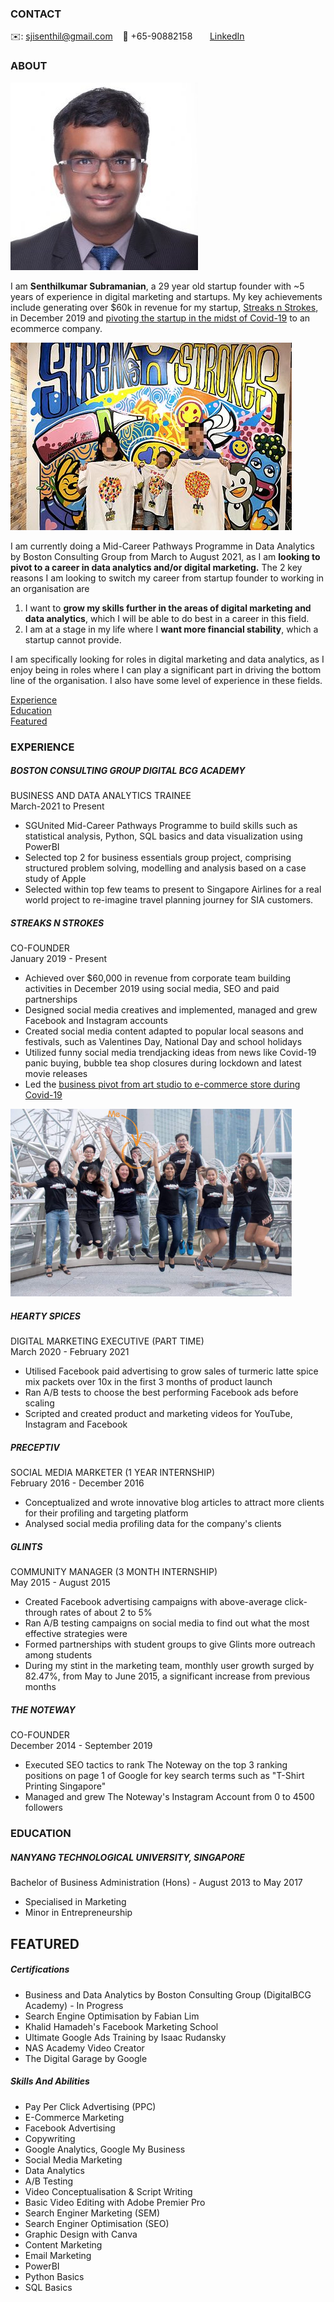 <!-- CONTACT Section Starts -->
### CONTACT

<!-- Add your details -->
✉️: sjisenthil@gmail.com 
&nbsp;&nbsp; 📲 +65-90882158
&nbsp;&nbsp;&nbsp;&nbsp;&nbsp; [LinkedIn](https://www.linkedin.com/in/senthilkumar-subramanian-ba02a783/) 
<!-- CONTACT Section Ends -->

<!-- ABOUT Section Starts -->
### ABOUT
<!-- Add link to your picture -->

![alt text](https://github.com/senthilkumar207/senthilkumar_subramanian/raw/main/Professional%20Photo.jpeg)

<!-- Add your details -->

I am __Senthilkumar Subramanian__, a 29 year old startup founder with ~5 years of experience in digital marketing and startups. My key achievements include generating over $60k in revenue for my startup, [Streaks n Strokes](https://www.streaksnstrokes.com/), in December 2019 and [pivoting the startup in the midst of Covid-19](https://www.streaksnstrokes.com/pages/our-story) to an ecommerce company. 

![alt text](https://raw.githubusercontent.com/senthilkumar207/senthilkumar_subramanian/main/Streaks%20n%20Strokes%20Picture%20Resized%20Final.jpg)

I am currently doing a Mid-Career Pathways Programme in Data Analytics by Boston Consulting Group from March to August 2021, as I am __looking to pivot to a career in data analytics and/or digital marketing.__ The 2 key reasons I am looking to switch my career from startup founder to working in an organisation are

1.  I want to __grow my skills further in the areas of digital marketing and data analytics__, which I will be able to do best in a career in this field. 
2.  I am at a stage in my life where I __want more financial stability__, which a startup cannot provide. 

I am specifically looking for roles in digital marketing and data analytics, as I enjoy being in roles where I can play a significant part in driving the bottom line of the organisation. I also have some level of experience in these fields. 

<!-- Add link to the sections -->
[Experience](#experience) <br>
[Education](#education) <br>
[Featured](#featured) <br> 

<!-- ABOUT Section Ends -->

<!-- EXPERIENCE Section Starts -->
### EXPERIENCE
<!-- Add your details -->
##### BOSTON CONSULTING GROUP DIGITAL BCG ACADEMY
BUSINESS AND DATA ANALYTICS TRAINEE<br>
March-2021 to Present

- SGUnited Mid-Career Pathways Programme to build skills such as statistical analysis, Python, SQL basics and data visualization using PowerBI
- Selected top 2 for business essentials group project, comprising structured problem solving, modelling and analysis based on a case study of Apple
- Selected within top few teams to present to Singapore Airlines for a real world project to re-imagine travel planning journey for SIA customers.

##### STREAKS N STROKES
CO-FOUNDER<br>
January 2019 - Present

- Achieved over $60,000 in revenue from corporate team building activities in December 2019 using social media, SEO and paid partnerships
- Designed social media creatives and implemented, managed and grew Facebook and Instagram accounts
- Created social media content adapted to popular local seasons and festivals, such as Valentines Day, National Day and school holidays
- Utilized funny social media trendjacking ideas from news like Covid-19 panic buying, bubble tea shop closures during lockdown and latest movie releases
- Led the [business pivot from art studio to e-commerce store during Covid-19](https://www.streaksnstrokes.com/pages/our-story)

![alt text](https://raw.githubusercontent.com/senthilkumar207/senthilkumar_subramanian/main/Images%20for%20Portfolio%20Site.png)

##### HEARTY SPICES
DIGITAL MARKETING EXECUTIVE (PART TIME)<br>
March 2020 - February 2021

- Utilised Facebook paid advertising to grow sales of turmeric latte spice mix packets over 10x in the first 3 months of product launch
- Ran A/B tests to choose the best performing Facebook ads before scaling
- Scripted and created product and marketing videos for YouTube, Instagram and Facebook

##### PRECEPTIV
SOCIAL MEDIA MARKETER (1 YEAR INTERNSHIP)<br>
February 2016 - December 2016

- Conceptualized and wrote innovative blog articles to attract more clients for their profiling and targeting platform 
- Analysed social media profiling data for the company's clients

##### GLINTS
COMMUNITY MANAGER (3 MONTH INTERNSHIP)<br>
May 2015 - August 2015

- Created Facebook advertising campaigns with above-average click-through rates of about 2 to 5%
- Ran A/B testing campaigns on social media to find out what the most effective strategies were
- Formed partnerships with student groups to give Glints more outreach among students
- During my stint in the marketing team, monthly user growth surged by 82.47%, from May to June 2015, a significant increase from previous months

##### THE NOTEWAY
CO-FOUNDER<br>
December 2014 - September 2019

- Executed SEO tactics to rank The Noteway on the top 3 ranking positions on page 1 of Google for key search terms such as "T-Shirt Printing Singapore" 
- Managed and grew The Noteway's Instagram Account from 0 to 4500 followers

<!-- EXPERIENCE Section Ends -->

<!-- EDUCATION Section Starts -->
### EDUCATION
<!-- Add your details -->
##### NANYANG TECHNOLOGICAL UNIVERSITY, SINGAPORE
Bachelor of Business Administration (Hons) - August 2013 to May 2017

- Specialised in Marketing
- Minor in Entrepreneurship

<!-- EDUCATION Section Ends -->

<!-- FEATURED Section Starts -->
## FEATURED
<!-- Add your details -->
##### Certifications

- Business and Data Analytics by Boston Consulting Group (DigitalBCG Academy) - In Progress
- Search Engine Optimisation by Fabian Lim
- Khalid Hamadeh's Facebook Marketing School
- Ultimate Google Ads Training by Isaac Rudansky
- NAS Academy Video Creator
- The Digital Garage by Google


##### Skills And Abilities

- Pay Per Click Advertising (PPC)
- E-Commerce Marketing
- Facebook Advertising
- Copywriting
- Google Analytics, Google My Business
- Social Media Marketing
- Data Analytics
- A/B Testing
- Video Conceptualisation & Script Writing
- Basic Video Editing with Adobe Premier Pro
- Search Enginer Marketing (SEM)
- Search Enginer Optimisation (SEO)
- Graphic Design with Canva
- Content Marketing
- Email Marketing 
- PowerBI
- Python Basics
- SQL Basics
